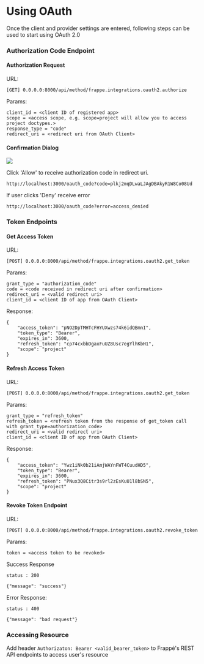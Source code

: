 <!-- add-breadcrumbs -->
# Using OAuth

Once the client and provider settings are entered, following steps can be used to start using OAuth 2.0

### Authorization Code Endpoint

#### Authorization Request

URL:
```
[GET] 0.0.0.0:8000/api/method/frappe.integrations.oauth2.authorize
```
Params:
```
client_id = <client ID of registered app>
scope = <access scope, e.g. scope=project will allow you to access project doctypes.>
response_type = "code"
redirect_uri = <redirect uri from OAuth Client>
```

#### Confirmation Dialog

<img class="screenshot" src="/docs/assets/img/oauth_confirmation_page.png">

Click 'Allow' to receive authorization code in redirect uri.

```
http://localhost:3000/oauth_code?code=plkj2mqDLwaLJAgDBAkyR1W8Co08Ud
```
If user clicks 'Deny' receive error
```
http://localhost:3000/oauth_code?error=access_denied
```

### Token Endpoints

#### Get Access Token

URL:
```
[POST] 0.0.0.0:8000/api/method/frappe.integrations.oauth2.get_token
```
Params:
```
grant_type = "authorization_code"
code = <code received in redirect uri after confirmation>
redirect_uri = <valid redirect uri>
client_id = <client ID of app from OAuth Client>
```
Response:
```
{
	"access_token": "pNO2DpTMHTcFHYUXwzs74k6idQBmnI",
	"token_type": "Bearer",
	"expires_in": 3600,
	"refresh_token": "cp74cxbbDgaxFuUZ8Usc7egYlhKbH1",
	"scope": "project"
}
```

#### Refresh Access Token

URL:
```
[POST] 0.0.0.0:8000/api/method/frappe.integrations.oauth2.get_token
```
Params:
```
grant_type = "refresh_token"
refresh_token = <refresh token from the response of get_token call with grant_type=authorization_code>
redirect_uri = <valid redirect uri>
client_id = <client ID of app from OAuth Client>
```
Response:
```
{
	"access_token": "Ywz1iNk0b21iAmjWAYnFWT4CuudHD5",
	"token_type": "Bearer",
	"expires_in": 3600,
	"refresh_token": "PNux3Q8Citr3s9rl2zEsKuU1l8bSN5",
	"scope": "project"
}
```
#### Revoke Token Endpoint

URL:
```
[POST] 0.0.0.0:8000/api/method/frappe.integrations.oauth2.revoke_token
```
Params:
```
token = <access token to be revoked>
```
Success Response
```
status : 200

{"message": "success"}
```
Error Response:
```
status : 400

{"message": "bad request"}
```

### Accessing Resource

Add header `Authorizaton: Bearer <valid_bearer_token>` to Frappé's REST API endpoints to access user's resource
